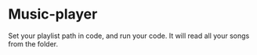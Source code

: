 # Music-player

Set your playlist path in code, and run your code.
It will read all your songs from the folder. 